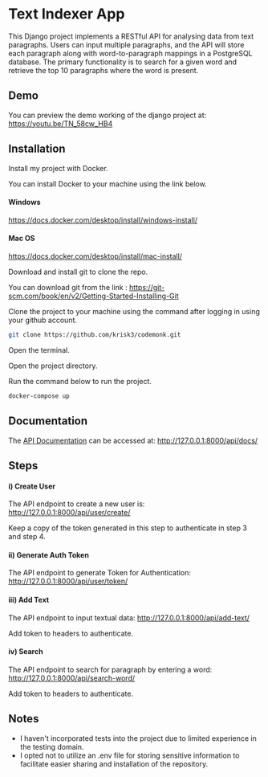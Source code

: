 
# Text Indexer App

This Django project implements a RESTful API for analysing data from text paragraphs. Users can input multiple paragraphs, and the API will store each paragraph along with word-to-paragraph mappings in a PostgreSQL database. The primary functionality is to search for a given word and retrieve the top 10 paragraphs where the word is present.


## Demo

You can preview the demo working of the django project at: https://youtu.be/TN_58cw_HB4

## Installation

Install my project with Docker.

You can install Docker to your machine using the link below.

#### Windows
https://docs.docker.com/desktop/install/windows-install/

#### Mac OS
https://docs.docker.com/desktop/install/mac-install/

Download and install git to clone the repo.

You can download git from the link : https://git-scm.com/book/en/v2/Getting-Started-Installing-Git

Clone the project to your machine using the command after logging in using your github account.
```bash
git clone https://github.com/krisk3/codemonk.git  
```


Open the terminal.

Open the project directory.

Run the command below to run the project.
```bash
docker-compose up
```

    
## Documentation
The [API Documentation](http://127.0.0.1:8000/api/docs/) can be accessed at: http://127.0.0.1:8000/api/docs/



## Steps

#### i) Create User
The API endpoint to create a new user is: http://127.0.0.1:8000/api/user/create/

Keep a copy of the token generated in this step to authenticate in step 3 and step 4.

#### ii) Generate Auth Token
The API endpoint to generate Token for Authentication: http://127.0.0.1:8000/api/user/token/



#### iii) Add Text
The API endpoint to input textual data: http://127.0.0.1:8000/api/add-text/

Add token to headers to authenticate.

#### iv) Search
The API endpoint to search for paragraph by entering a word: http://127.0.0.1:8000/api/search-word/

Add token to headers to authenticate.






## Notes
- I haven't incorporated tests into the project due to limited experience in the testing domain.
- I opted not to utilize an .env file for storing sensitive information to facilitate easier sharing and installation of the repository.